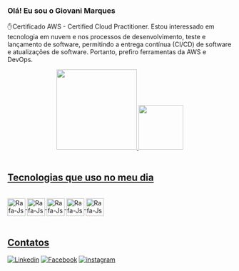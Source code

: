 ### Olá! Eu sou o Giovani Marques 
✋Certificado AWS - Certified Cloud Practitioner.
Estou interessado em tecnologia em nuvem e nos processos de desenvolvimento, teste e lançamento de software, permitindo a entrega contínua (CI/CD) de software e atualizações de software. Portanto, prefiro ferramentas da AWS e DevOps. 

<div align="center">
  <a href="https://github.com/DevGiovaniMarques">
  <img height="180em" src="https://github-readme-stats.vercel.app/api?username=DevGiovaniMarques&show_icons=true&theme=dracula&include_all_commits=true&count_private=true"/>
  <img height="100em" src="https://github-readme-stats.vercel.app/api/top-langs/?username=DevGiovaniMarques&layout=compact&langs_count=7&theme=dracula"/>
</div><br />



## Tecnologias que uso no meu dia
         
<div style="display: inline_block"><br>
  <img align="center" alt="Rafa-Js" height="40" width="40" src="https://www.vectorlogo.zone/logos/linux/linux-icon.svg">
  <img align="center" alt="Rafa-Js" height="40" width="40" src="https://www.vectorlogo.zone/logos/terraformio/terraformio-icon.svg">
  <img align="center" alt="Rafa-Js" height="40" width="40" src="https://www.vectorlogo.zone/logos/ansible/ansible-icon.svg" alt="ansible"> 
  <img align="center" alt="Rafa-Js" height="40" width="40" src="https://www.vectorlogo.zone/logos/docker/docker-tile.svg">
  <img align="center" alt="Rafa-Js" height="40" width="40" src="https://www.vectorlogo.zone/logos/kubernetes/kubernetes-icon.svg">
</div>
  <br />

## Contatos

[![Linkedin](https://img.shields.io/badge/LinkedIn-0077B5?style=for-the-badge&logo=linkedin&logoColor=white)](https://www.linkedin.com/notifications/)
[![Facebook](https://img.shields.io/badge/Facebook-1877F2?style=for-the-badge&logo=facebook&logoColor=white)](https://www.facebook.com/giovani.garrucho.7/)
[![instagram](https://img.shields.io/badge/Instagram-E4405F?style=for-the-badge&logo=instagram&logoColor=white)](https://www.instagram.com/ogiovanimarques/?hl=pt-br)
  
   
